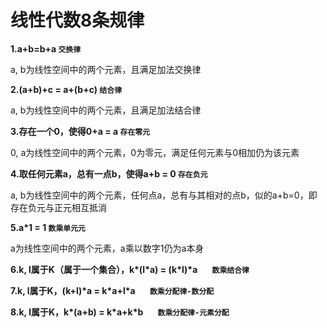 线性代数8条规律
===============================

**1.a+b=b+a       `交换律`**

a, b为线性空间中的两个元素，且满足加法交换律

**2.(a+b)+c = a+(b+c)       `结合律`**

a, b为线性空间中的两个元素，且满足加法结合律

**3.存在一个0，使得0+a = a       `存在零元`**

0, a为线性空间中的两个元素，0为零元，满足任何元素与0相加仍为该元素

**4.取任何元素a，总有一点b，使得a+b = 0       `存在负元`**

a, b为线性空间中的两个元素，任何点a，总有与其相对的点b，似的a+b=0，即存在负元与正元相互抵消

**5.a\*1 = 1       `数乘单元元`**

a为线性空间中的两个元素，a乘以数字1仍为a本身

**6.k, l属于K（属于一个集合），k\*(l\*a) = (k\*l)\*a       `数乘结合律`**

**7.k, l属于K，(k\+l)\*a = k\*a+l\*a       `数乘分配律-数分配`**

**8.k, l属于K，k\*(a+b) = k\*a+k\*b       `数乘分配律-元素分配`**
